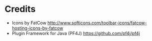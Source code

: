 # Credits
* Icons by FatCow http://www.softicons.com/toolbar-icons/fatcow-hosting-icons-by-fatcow
* Plugin Framework for Java (PF4J) https://github.com/pf4j/pf4j
